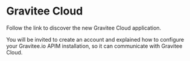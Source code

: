 # Gravitee Cloud

Follow the link to discover the new Gravitee Cloud application.

You will be invited to create an account and explained how to configure your Gravitee.io APIM installation, so it can communicate with Gravitee Cloud.
